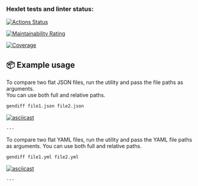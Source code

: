 ### Hexlet tests and linter status:

[![Actions Status](https://github.com/deniskolomoyets/qa-auto-engineer-javascript-project-87/actions/workflows/hexlet-check.yml/badge.svg)](https://github.com/deniskolomoyets/qa-auto-engineer-javascript-project-87/actions)

[![Maintainability Rating](https://sonarcloud.io/api/project_badges/measure?project=deniskolomoyets_qa-auto-engineer-javascript-project-87&metric=sqale_rating)](https://sonarcloud.io/summary/new_code?id=deniskolomoyets_qa-auto-engineer-javascript-project-87)

[![Coverage](https://sonarcloud.io/api/project_badges/measure?project=deniskolomoyets_qa-auto-engineer-javascript-project-87&metric=coverage)](https://sonarcloud.io/summary/new_code?id=deniskolomoyets_qa-auto-engineer-javascript-project-87)

## 📦 Example usage

To compare two flat JSON files, run the utility and pass the file paths as arguments.  
You can use both full and relative paths.

```bash
gendiff file1.json file2.json
```

[![asciicast](https://asciinema.org/a/lARuZRxPDGsR8M2v5IH7zcXpA.svg)](https://asciinema.org/a/lARuZRxPDGsR8M2v5IH7zcXpA)

`---`

To compare two flat YAML files, run the utility and pass the YAML file paths as arguments.
You can use both full and relative paths.

```bash
gendiff file1.yml file2.yml
```

[![asciicast](https://asciinema.org/a/5n33tNYHs4uURot0EWCUZUxPq.svg)](https://asciinema.org/a/5n33tNYHs4uURot0EWCUZUxPq)

`---`
